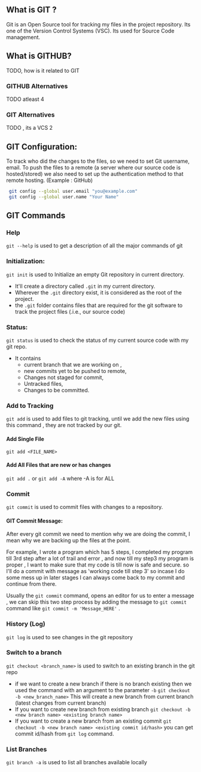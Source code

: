 
## What is GIT ?
Git is an Open Source tool for tracking my files in the project repository.  Its one of the Version Control Systems (VSC). Its used for Source Code management. 

## What is GITHUB?
TODO, how is it related to GIT


### GITHUB Alternatives
TODO atleast 4

### GIT Alternatives
TODO , its a VCS 2



## GIT Configuration:

To track who did the changes to the files, so we need to set Git username, email. 
To push the files to a remote (a server where our source code is hosted/stored) we also need to set up the authentication method to that remote hosting. (Example : GitHub)

```bash
 git config --global user.email "you@example.com"
 git config --global user.name "Your Name"

```

## GIT Commands
### Help
 `git --help` is used to get a description of all the major commands of git

### Initialization:
`git init` is used to Initialize an empty Git repository in current directory. 
- It'll create a directory called `.git` in my current directory. 
- Wherever the `.git` directory exist, it is considered as the root of the project. 
- the `.git` folder contains files that are required for the git software to track the project files (.i.e., our source code)

### Status:
`git status` is used to  check the status of my current source code with my git repo. 
- It contains
	- current branch that we are working on , 
	- new commits yet to be pushed to remote,
	- Changes not staged for commit,
	- Untracked files, 
	- Changes to be committed.

### Add to Tracking
`git add` is used to add files to git tracking, until we add the new files using this command , they are not tracked by our git.
#### Add Single File
`git add <FILE_NAME>` 

#### Add All Files that are new or has changes
`git add .`  or `git add -A`  where -A is for ALL








### Commit

`git commit` is used to commit files with changes to a repository.
#### GIT Commit Message:
After every git commit we need to mention why we are doing the commit, I mean why we are backing up the files at the point.  

For example, I wrote a program which has 5 steps, I completed my program till 3rd step after a lot of trail and error , and now till my step3 my program is proper , I want to make sure that my code is till now is safe and secure. so I'll do a commit with message as 'working code till step 3' so incase I do some mess up in later stages I can always come back to my commit and continue from there. 

Usually the `git commit`  command, opens an editor for us to enter a message , we can skip this two step process by adding the message to `git commit` command like
	`git commit -m 'Message_HERE'` . 



### History (Log)
`git log` is used to see changes in the git repository


### Switch to a branch

`git checkout <branch_name>` is used to switch to an existing branch in the git repo 

- if we want to create a new branch if there is no branch existing then we used the command with an argument to the parameter `-b` 
	`git checkout -b <new_branch_name>` 
	This will create a new branch from current branch (latest changes from current branch)
- If you want to create new branch from existing branch
	`git checkout -b <new branch name> <existing branch name>`
- If you want to create a new branch from an existing commit
	`git checkout -b <new branch name> <existing commit id/hash>`
	you can get commit id/hash from `git log` command.


### List Branches

 `git branch -a` is used to list all branches available locally

